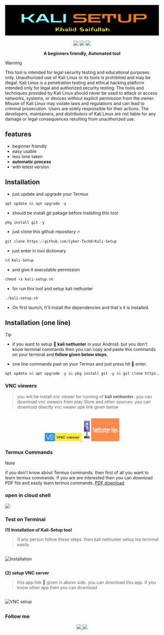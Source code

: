 <img src="logo.png" height="100px" width="600px"/>

<p align="center">
  <img src="https://img.shields.io/badge/author-Khalidx456-blue" />
  <img src="https://img.shields.io/badge/language-shell-green" />
  <img src="https://img.shields.io/badge/tool-kali setup-red" />

</p>
<p align="center"><b>A beginners friendly, Automated tool</b></p>


> [!Warning]
> This tool is intended for legal security testing and educational purposes only. Unauthorized use of Kali Linux or its tools is prohibited and may be illegal. Kali Linux is a penetration testing and ethical hacking platform intended only for legal and authorized security testing. The tools and techniques provided by Kali Linux should never be used to attack or access networks, systems, or devices without explicit permission from the owner. Misuse of Kali Linux may violate laws and regulations and can lead to criminal prosecution. Users are solely responsible for their actions. The developers, maintainers, and distributors of Kali Linux are not liable for any damage or legal consequences resulting from unauthorized use.



## features 
- beginner friendly
- easy usable
- less time taken
- **automatic process**
- with letest version


## Installation 
- just update and upgrade your Termux
```powershell
apt update && apt upgrade -y
```
- should be install git pakage before installing this tool
```powershell
pkg install git -y
```
- just clone this github repository 🔥
```powershell
git clone https://github.com/Cyber-Tech0/Kali-Setup
```
- just enter in tool dictionary 
```powershell
cd Kali-Setup
```
- and give it executable permission
```powershell
chmod +x kali-setup.sh
```
- for run this tool and setup kali nethunter
```powershell
./kali-setup.sh
```
- On first launch, It'll install the dependencies and that's it is installed.

## Installation (one line)
> [!Tip]
> - if you want to setup 📐 **kali nethunter** in your Android. but you don't know terminal commands then you can copy and paste this commands on your terminal and **follow given below steps.**

- one line commands past on your Termux and just press hit 🎯 enter.

```powershell
apt update && apt upgrade -y && pkg install git -y && git clone https://github.com/Cyber-Tech0/Kali-Setup && cd Kali-Setup && chmod +x kali-setup.sh && ./kali-setup.sh
```

### VNC viewers
> you will be install vnc viewer for running of **kali nethunter**. you can download vnc viewers from play Store and other sources. you can download directly vnc viewer apk link given below
##
<p align="center">
  <a href="https://play.google.com/store/apps/details?id=com.realvnc.viewer.android"><img src="vnc.jpg" height="27px" width="120px" margin="15px" /> 
  </a>
  <a href="https://store.nethunter.com/repo/com.offsec.nethunter.kex_11525001.apk"><img src="kex.jpg" height="75px" width="120px" />   </a>
</p>

### Termux Commands
> [!NOTE]
> if you don't know about Termux commands. then first of all you want to learn termux commands. if you are are interested then you can download PDF file and easily learn termux commands. [PDF download](https://drive.google.com/file/d/1kYllkvP2s27dxKE5QCRPkA3hNc5kGS1l/view?usp=drivesdk)


### open in cloud shell
<a href="https://shell.cloud.google.com/cloudshell/open?cloudshell_git_repo=https://github.com/Cyber-Tech0/Kali-Setup.git&tutorial=README.md" target="_blank"><img src="https://gstatic.com/cloudssh/images/open-btn.svg"></a>

### Test on Terminal
**(1) Installation of Kali-Setup tool**
> If any person follow these steps. then kali nethunter setup his terminal easily 
##
![Installation](./installation_kali.gif)
##
**(2) setup VNC server**
> this app link 🔗 given in above side. you can download this app. if you know other app then you can download
##
![VNC setup](./VNC_setup.gif)
##

### Follow me

<p align="center">
  <a href="https://social.tiiny.site" target="_blank"><img src="https://img.shields.io/badge/Socials-grey?style=for-the-badge&logo=linktree">
  </a>  
  <a href="https://github.com/Cyber-Tech0" target="_blank"><img src="https://img.shields.io/badge/Github-blue?style=for-the-badge&logo=github">
  </a>
</p>
